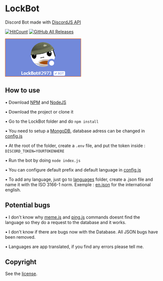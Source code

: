 # LockBot
Discord Bot made with [DiscordJS API](https://discord.js.org)

[![HitCount](http://hits.dwyl.com/LockBlock-dev/LockBot.svg)](http://hits.dwyl.com/LockBlock-dev/LockBot)
[![GitHub All Releases](https://img.shields.io/github/downloads/LockBlock-dev/LockBot/total.svg)](https://github.com/LockBlock-dev/LockBot/releases/)

![Bot preview](/preview.png)


## How to use

• Download [NPM](https://www.npmjs.com/get-npm) and [NodeJS](https://nodejs.org)

• Download the project or clone it

• Go to the LockBot folder and do `npm install`

• You need to setup a [MongoDB](https://www.mongodb.com), database adress can be changed in [config.js](/config.js)

• At the root of the folder, create a `.env` file, and put the token inside : `DISCORD_TOKEN=YOURTOKENHERE`

• Run the bot by doing `node index.js`

• You can configure default prefix and default language in [config.js](/config.js)

• To add any language, just go to [languages](/core/languages) folder, create a .json file and name it with the ISO 3166-1 norm. Exemple : [en.json](/core/languages/en.json) for the international english.

## Potential bugs

• I don't know why [meme.js](commandes/fun/meme.js) and [ping.js](commandes/misc/ping.js) commands doesnt find the language so they do a request to the database and it works.

• I don't know if there are bugs now with the Database. All JSON bugs have been removed.

• Languages are app translated, if you find any errors please tell me.


## Copyright

See the [license](/LICENSE).
